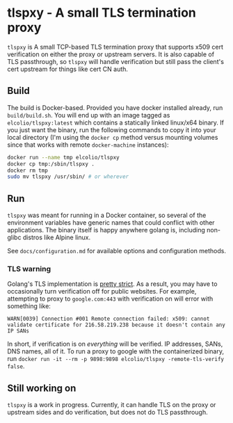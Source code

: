 # tlspxy - A small TLS termination proxy

`tlspxy` is A small TCP-based TLS termination proxy that supports x509 cert verification on either the proxy or upstream servers. It is also capable of TLS passthrough, so `tlspxy` will handle verification but still pass the client's cert upstream for things like cert CN auth.

## Build
The build is Docker-based. Provided you have docker installed already, run `build/build.sh`. You will end up with an image tagged as `elcolio/tlspxy:latest` which contains a statically linked linux/x64 binary. If you just want the binary, run the following commands to copy it into your local directory (I'm using the `docker cp` method versus mounting volumes since that works with remote `docker-machine` instances):

```bash
docker run --name tmp elcolio/tlspxy
docker cp tmp:/sbin/tlspxy .
docker rm tmp
sudo mv tlspxy /usr/sbin/ # or wherever
```

## Run
`tlspxy` was meant for running in a Docker container, so several of the environment variables have generic names that could conflict with other applications. The binary itself is happy anywhere golang is, including non-glibc distros like Alpine linux.

See `docs/configuration.md` for available options and configuration methods.

### TLS warning
Golang's TLS implementation is [pretty strict](http://www.bite-code.com/2015/06/25/tls-mutual-auth-in-golang/). As a result, you may have to occasionally turn verification off for public websites. For example, attempting to proxy to `google.com:443` with verification on will error with something like:

```
WARN[0039] Connection #001 Remote connection failed: x509: cannot validate certificate for 216.58.219.238 because it doesn't contain any IP SANs
```

In short, if verification is on _everything_ will be verified. IP addresses, SANs, DNS names, all of it. To run a proxy to google with the containerized binary, run `docker run -it --rm -p 9898:9898 elcolio/tlspxy -remote-tls-verify false`.

## Still working on
`tlspxy` is a work in progress. Currently, it can handle TLS on the proxy or upstream sides and do verification, but does not do TLS passthrough.